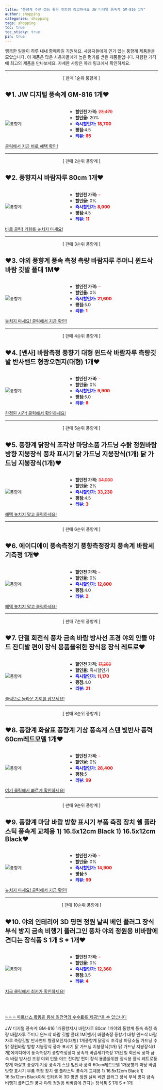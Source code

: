 ```yaml
---
title: "풍향계 추천 성능 좋은 히트템 참고하세요 JW 디지털 풍속계 GM-816 1개"
author: shopping
categories: shopping
tags: shopping
toc: true
toc_sticky: true
pin: true
---
```

행복한 일들이 하루 내내 함께하길 기원해요. 사용자들에게 인기 있는 풍향계 제품들을 모았습니다. 이 제품은 많은 사용자들에게 높은 평가를 받은 제품들입니다. 저렴한 가격에 최고의 제품을 만나보세요. 자세한 사항은 아래 링크에서 확인하세요.

---
<p class="toplist" style="margin: 0 auto; display: block; width: fit-content;">[ 판매 1순위 풍향계 ]</p>

<h2><strong>❤️1. JW 디지털 풍속계 GM-816 1개❤️</strong></h2>

<div style="display: flex; align-items: center;">
    <div style="flex: 0.4;">
        <img src="https://thumbnail9.coupangcdn.com/thumbnails/remote/230x230ex/image/retail/images/1410327984848782-c23efb01-c156-4ec5-bc52-43e87f41c5ee.jpg" alt="풍향계" style="max-width: 100%;">
    </div>
    <div style="flex: 0.6; margin-left: 10px;">
        <ul>
            <li><strong>할인전 가격:</strong> <del style="color: red;">23,470</del></li>
            <li><strong>할인율:</strong> 20%</li>
            <li><span style='color:blue'><strong>즉시할인가:</strong></span> <span style='color:red'><strong>18,700</strong></span></li>
            <li><strong>평점:</strong>4.5</li>
            <li><span style='color:blue'><strong>리뷰:</strong></span> <span style='color:red'><strong>65</strong></span></li>
        </ul>
    </div>
</div>
<div class="center">
    <a href="https://selin100587001.github.io?lptag=AF9450613&subid=githubio&pageKey=8192902033&traceid=V0-153&itemId=23453033261&vendorItemId=73031508876" class="myButton">
        클릭해서 지금 바로 혜택 확인!
    </a>
</div>


---
<p class="toplist" style="margin: 0 auto; display: block; width: fit-content;">[ 판매 2순위 풍향계 ]</p>

<h2><strong>❤️2. 풍향지시 바람자루 80cm 1개❤️</strong></h2>

<div style="display: flex; align-items: center;">
    <div style="flex: 0.4;">
        <img src="https://thumbnail9.coupangcdn.com/thumbnails/remote/230x230ex/image/vendor_inventory/324c/8b074d437f04c42a26f5ad7aaac6f393127d095113378b31bf340d4f9439.jpg" alt="풍향계" style="max-width: 100%;">
    </div>
    <div style="flex: 0.6; margin-left: 10px;">
        <ul>
            <li><strong>할인전 가격:</strong> <del style="color: red;">-</del></li>
            <li><strong>할인율:</strong> 0%</li>
            <li><span style='color:blue'><strong>즉시할인가:</strong></span> <span style='color:red'><strong>8,000</strong></span></li>
            <li><strong>평점:</strong>4.5</li>
            <li><span style='color:blue'><strong>리뷰:</strong></span> <span style='color:red'><strong>11</strong></span></li>
        </ul>
    </div>
</div>
<div class="center">
    <a href="https://selin100587001.github.io?lptag=AF9450613&subid=githubio&pageKey=6210989769&traceid=V0-153&itemId=12380369587&vendorItemId=82069384562" class="myButton">
        바로 클릭! 기회를 놓치지 마세요!
    </a>
</div>


---
<p class="toplist" style="margin: 0 auto; display: block; width: fit-content;">[ 판매 3순위 풍향계 ]</p>

<h2><strong>❤️3. 야외 풍향계 풍속 측정 측량 바람자루 주머니 윈드삭 바람 깃발 폴대 1M❤️</strong></h2>

<div style="display: flex; align-items: center;">
    <div style="flex: 0.4;">
        <img src="https://thumbnail6.coupangcdn.com/thumbnails/remote/230x230ex/image/vendor_inventory/f85c/513c5a7643cad9387cc30046f435ce32f4b9cd2696678feb0794b94e834b.jpg" alt="풍향계" style="max-width: 100%;">
    </div>
    <div style="flex: 0.6; margin-left: 10px;">
        <ul>
            <li><strong>할인전 가격:</strong> <del style="color: red;">-</del></li>
            <li><strong>할인율:</strong> 0%</li>
            <li><span style='color:blue'><strong>즉시할인가:</strong></span> <span style='color:red'><strong>21,600</strong></span></li>
            <li><strong>평점:</strong>5.0</li>
            <li><span style='color:blue'><strong>리뷰:</strong></span> <span style='color:red'><strong>1</strong></span></li>
        </ul>
    </div>
</div>
<div class="center">
    <a href="https://selin100587001.github.io?lptag=AF9450613&subid=githubio&pageKey=7768077335&traceid=V0-153&itemId=20964635532&vendorItemId=90720952085" class="myButton">
        놓치지 마세요! 클릭해서 지금 확인!
    </a>
</div>


---
<p class="toplist" style="margin: 0 auto; display: block; width: fit-content;">[ 판매 4순위 풍향계 ]</p>

<h2><strong>❤️4. [쎈사] 바람측정 풍향기 대형 윈드삭 바람자루 측량깃발 반사밴드 형광오렌지(대형) 1개❤️</strong></h2>

<div style="display: flex; align-items: center;">
    <div style="flex: 0.4;">
        <img src="https://thumbnail6.coupangcdn.com/thumbnails/remote/230x230ex/image/vendor_inventory/c91e/50dd7327c0b989c6ec476fcea6eb3fe6fbae57a2fe7877c979b00652d9bd.jpg" alt="풍향계" style="max-width: 100%;">
    </div>
    <div style="flex: 0.6; margin-left: 10px;">
        <ul>
            <li><strong>할인전 가격:</strong> <del style="color: red;">-</del></li>
            <li><strong>할인율:</strong> 0%</li>
            <li><span style='color:blue'><strong>즉시할인가:</strong></span> <span style='color:red'><strong>9,900</strong></span></li>
            <li><strong>평점:</strong>5.0</li>
            <li><span style='color:blue'><strong>리뷰:</strong></span> <span style='color:red'><strong>8</strong></span></li>
        </ul>
    </div>
</div>
<div class="center">
    <a href="https://selin100587001.github.io?lptag=AF9450613&subid=githubio&pageKey=6472347485&traceid=V0-153&itemId=14133146379&vendorItemId=81379913414" class="myButton">
        한정된 시간! 클릭해서 확인하세요!
    </a>
</div>


---
<p class="toplist" style="margin: 0 auto; display: block; width: fit-content;">[ 판매 5순위 풍향계 ]</p>

<h2><strong>❤️5. 풍향계 닭장식 조각상 마당소품 가드닝 수탉 정원바람 방향 지붕장식 풍차 표시기 닭 가드닝 지붕장식(1개) 닭 가드닝 지붕장식(1개)❤️</strong></h2>

<div style="display: flex; align-items: center;">
    <div style="flex: 0.4;">
        <img src="https://thumbnail8.coupangcdn.com/thumbnails/remote/230x230ex/image/vendor_inventory/8651/00551ae8dfaeddf7862efadbf1684512f39fd7f578a79e10415ae1be6953.jpg" alt="풍향계" style="max-width: 100%;">
    </div>
    <div style="flex: 0.6; margin-left: 10px;">
        <ul>
            <li><strong>할인전 가격:</strong> <del style="color: red;">34,000</del></li>
            <li><strong>할인율:</strong> 2%</li>
            <li><span style='color:blue'><strong>즉시할인가:</strong></span> <span style='color:red'><strong>33,230</strong></span></li>
            <li><strong>평점:</strong>4.5</li>
            <li><span style='color:blue'><strong>리뷰:</strong></span> <span style='color:red'><strong>3</strong></span></li>
        </ul>
    </div>
</div>
<div class="center">
    <a href="https://selin100587001.github.io?lptag=AF9450613&subid=githubio&pageKey=7715008133&traceid=V0-153&itemId=20690585688&vendorItemId=78349645521" class="myButton">
        혜택 놓치지 말고 클릭하세요!
    </a>
</div>


---
<p class="toplist" style="margin: 0 auto; display: block; width: fit-content;">[ 판매 6순위 풍향계 ]</p>

<h2><strong>❤️6. 에이디에이 풍속측정기 풍향측정장치 풍속계 바람세기측정 1개❤️</strong></h2>

<div style="display: flex; align-items: center;">
    <div style="flex: 0.4;">
        <img src="https://thumbnail6.coupangcdn.com/thumbnails/remote/230x230ex/image/vendor_inventory/5666/ed2135155a6fe5c8fc8550d45f93dbfd791d9a0883449c34f2e67a655df5.jpg" alt="풍향계" style="max-width: 100%;">
    </div>
    <div style="flex: 0.6; margin-left: 10px;">
        <ul>
            <li><strong>할인전 가격:</strong> <del style="color: red;">-</del></li>
            <li><strong>할인율:</strong> 0%</li>
            <li><span style='color:blue'><strong>즉시할인가:</strong></span> <span style='color:red'><strong>12,800</strong></span></li>
            <li><strong>평점:</strong>4.0</li>
            <li><span style='color:blue'><strong>리뷰:</strong></span> <span style='color:red'><strong>2</strong></span></li>
        </ul>
    </div>
</div>
<div class="center">
    <a href="https://selin100587001.github.io?lptag=AF9450613&subid=githubio&pageKey=5995569335&traceid=V0-153&itemId=10837114554&vendorItemId=88196312800" class="myButton">
        혜택 놓치지 말고 클릭하세요!
    </a>
</div>


---
<p class="toplist" style="margin: 0 auto; display: block; width: fit-content;">[ 판매 7순위 풍향계 ]</p>

<h2><strong>❤️7. 단철 회전식 풍차 금속 바람 방사선 조경 야외 안뜰 야드 잔디밭 편이 장식 용품을위한 장식용 장식 레트로❤️</strong></h2>

<div style="display: flex; align-items: center;">
    <div style="flex: 0.4;">
        <img src="https://thumbnail6.coupangcdn.com/thumbnails/remote/230x230ex/image/vendor_inventory/f414/c61651754e23f4c4a380c290359eb20070d7495f42841215f31257ca33a9.jpg" alt="풍향계" style="max-width: 100%;">
    </div>
    <div style="flex: 0.6; margin-left: 10px;">
        <ul>
            <li><strong>할인전 가격:</strong> <del style="color: red;">17,200</del></li>
            <li><strong>할인율:</strong> 즉시할인가</li>
            <li><span style='color:blue'><strong>즉시할인가:</strong></span> <span style='color:red'><strong>11,170</strong></span></li>
            <li><strong>평점:</strong>4.0</li>
            <li><span style='color:blue'><strong>리뷰:</strong></span> <span style='color:red'><strong>21</strong></span></li>
        </ul>
    </div>
</div>
<div class="center">
    <a href="https://selin100587001.github.io?lptag=AF9450613&subid=githubio&pageKey=6610069247&traceid=V0-153&itemId=14985177009&vendorItemId=83639997462" class="myButton">
        클릭으로 놀라운 기회를 잡으세요!
    </a>
</div>


---
<p class="toplist" style="margin: 0 auto; display: block; width: fit-content;">[ 판매 8순위 풍향계 ]</p>

<h2><strong>❤️8. 풍향계 화살표 풍량계 기상 풍속계 스텐 빛반사 풍력 60cm레드모델 1개❤️</strong></h2>

<div style="display: flex; align-items: center;">
    <div style="flex: 0.4;">
        <img src="https://thumbnail7.coupangcdn.com/thumbnails/remote/230x230ex/image/vendor_inventory/fc66/79f4d873ee845c76e5967db00ece7c4fa9f161eb599cdbe1e3d6f12d0020.jpg" alt="풍향계" style="max-width: 100%;">
    </div>
    <div style="flex: 0.6; margin-left: 10px;">
        <ul>
            <li><strong>할인전 가격:</strong> <del style="color: red;">-</del></li>
            <li><strong>할인율:</strong> 0%</li>
            <li><span style='color:blue'><strong>즉시할인가:</strong></span> <span style='color:red'><strong>28,400</strong></span></li>
            <li><strong>평점:</strong>5</li>
            <li><span style='color:blue'><strong>리뷰:</strong></span> <span style='color:red'><strong>99</strong></span></li>
        </ul>
    </div>
</div>
<div class="center">
    <a href="https://selin100587001.github.io?lptag=AF9450613&subid=githubio&pageKey=7956487665&traceid=V0-153&itemId=21983572952&vendorItemId=90142769992" class="myButton">
        여기 클릭해서 빠르게 확인하세요!
    </a>
</div>


---
<p class="toplist" style="margin: 0 auto; display: block; width: fit-content;">[ 판매 9순위 풍향계 ]</p>

<h2><strong>❤️9. 풍향계 마당 바람 방향 표시기 부품 측정 장치 쉘 플라스틱 풍속계 교체용 1) 16.5x12cm  Black 1) 16.5x12cm  Black❤️</strong></h2>

<div style="display: flex; align-items: center;">
    <div style="flex: 0.4;">
        <img src="https://thumbnail8.coupangcdn.com/thumbnails/remote/230x230ex/image/vendor_inventory/237f/210b69a28dc74b9450b9d4963370ac57145af6291d8ade1710304895349f.jpg" alt="풍향계" style="max-width: 100%;">
    </div>
    <div style="flex: 0.6; margin-left: 10px;">
        <ul>
            <li><strong>할인전 가격:</strong> <del style="color: red;">-</del></li>
            <li><strong>할인율:</strong> 0%</li>
            <li><span style='color:blue'><strong>즉시할인가:</strong></span> <span style='color:red'><strong>14,900</strong></span></li>
            <li><strong>평점:</strong>5</li>
            <li><span style='color:blue'><strong>리뷰:</strong></span> <span style='color:red'><strong>99</strong></span></li>
        </ul>
    </div>
</div>
<div class="center">
    <a href="https://selin100587001.github.io?lptag=AF9450613&subid=githubio&pageKey=8163954093&traceid=V0-153&itemId=23287234852&vendorItemId=90488230854" class="myButton">
        놓치지 마세요! 클릭해서 지금 확인!
    </a>
</div>


---
<p class="toplist" style="margin: 0 auto; display: block; width: fit-content;">[ 판매 10순위 풍향계 ]</p>

<h2><strong>❤️10. 야외 인테리어 3D 평면 정원 날씨 베인 플러그 장식 부식 방지 금속 비행기 플러그인 풍차 야외 정원용 비바람에 견디는 장식품 S 1개 S * 1개❤️</strong></h2>

<div style="display: flex; align-items: center;">
    <div style="flex: 0.4;">
        <img src="https://thumbnail9.coupangcdn.com/thumbnails/remote/230x230ex/image/vendor_inventory/71b5/58b1e13bc0bf924c954cefa4aba99e9da70c6eab64511f31a6a544d52cdf.jpg" alt="풍향계" style="max-width: 100%;">
    </div>
    <div style="flex: 0.6; margin-left: 10px;">
        <ul>
            <li><strong>할인전 가격:</strong> <del style="color: red;">-</del></li>
            <li><strong>할인율:</strong> 0%</li>
            <li><span style='color:blue'><strong>즉시할인가:</strong></span> <span style='color:red'><strong>12,360</strong></span></li>
            <li><strong>평점:</strong>3.5</li>
            <li><span style='color:blue'><strong>리뷰:</strong></span> <span style='color:red'><strong>4</strong></span></li>
        </ul>
    </div>
</div>
<div class="center">
    <a href="https://selin100587001.github.io?lptag=AF9450613&subid=githubio&pageKey=7311677604&traceid=V0-153&itemId=18732483592&vendorItemId=90754207819" class="myButton">
        지금 클릭해서 최저가 확인하세요!
    </a>
</div>

<br><br><br>[💦 💦 💦 파트너스 활동을 통해 일정액의 수수료를 제공받을 수 있습니다](https://link.coupang.com/a/bcpT2c)<br><br>JW 디지털 풍속계 GM-816 1개풍향지시 바람자루 80cm 1개야외 풍향계 풍속 측정 측량 바람자루 주머니 윈드삭 바람 깃발 폴대 1M[쎈사] 바람측정 풍향기 대형 윈드삭 바람자루 측량깃발 반사밴드 형광오렌지(대형) 1개풍향계 닭장식 조각상 마당소품 가드닝 수탉 정원바람 방향 지붕장식 풍차 표시기 닭 가드닝 지붕장식(1개) 닭 가드닝 지붕장식(1개)에이디에이 풍속측정기 풍향측정장치 풍속계 바람세기측정 1개단철 회전식 풍차 금속 바람 방사선 조경 야외 안뜰 야드 잔디밭 편이 장식 용품을위한 장식용 장식 레트로풍향계 화살표 풍량계 기상 풍속계 스텐 빛반사 풍력 60cm레드모델 1개풍향계 마당 바람 방향 표시기 부품 측정 장치 쉘 플라스틱 풍속계 교체용 1) 16.5x12cm  Black 1) 16.5x12cm  Black야외 인테리어 3D 평면 정원 날씨 베인 플러그 장식 부식 방지 금속 비행기 플러그인 풍차 야외 정원용 비바람에 견디는 장식품 S 1개 S * 1개